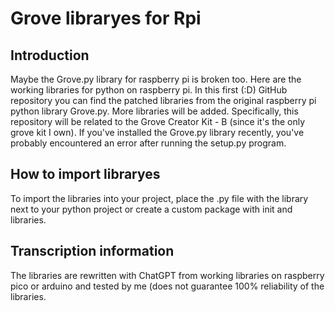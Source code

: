 # Grove libraryes for Rpi
## Introduction
Maybe the Grove.py library for raspberry pi is broken too. Here are the working libraries for python on raspberry pi.
In this first (:D) GitHub repository you can find the patched libraries from the original raspberry pi python library Grove.py. More libraries will be added. Specifically, this repository will be related to the Grove Creator Kit - B (since it's the only grove kit I own). If you've installed the Grove.py library recently, you've probably encountered an error after running the setup.py program.
## How to import libraryes
To import the libraries into your project, place the .py file with the library next to your python project or create a custom package with init
and libraries.
## Transcription information
The libraries are rewritten with ChatGPT from working libraries on raspberry pico or arduino and tested by me (does not guarantee 100% reliability of the libraries.
